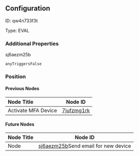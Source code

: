 # <nil>
## Configuration
ID:  qw4n733f3t

Type: EVAL 







### Additional Properties
sj6aezm25b
```string 
anyTriggersFalse
```





### Position

#### Previous Nodes
| Node Title | Node ID |
| :------------- | ------------ |
| Activate MFA Device | [7jufzmg1rk](./7jufzmg1rk.md) | 
 
 #### Future Nodes
| Node Title | Node ID |
| :------------- | ------------ |
| Node |[sj6aezm25b](./sj6aezm25b.md)Send email for new device |[li0d8slgjx](./li0d8slgjx.md) | 